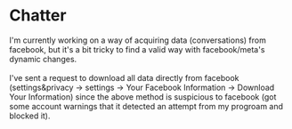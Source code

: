 ﻿# Chatter

I'm currently working on a way of acquiring data (conversations) from facebook, but it's a bit tricky to find a valid way with facebook/meta's dynamic changes. <br><br>
I've sent a request to download all data directly from facebook (settings&privacy -> settings -> Your Facebook Information -> Download Your Information) since the above method is suspicious to facebook (got some account warnings that it detected an attempt from my progroam and blocked it).
